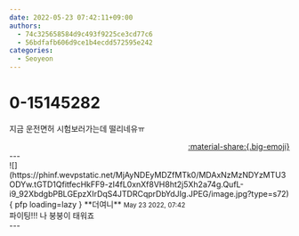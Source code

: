 ```yaml
---
date: 2022-05-23 07:42:11+09:00
authors:
  - 74c325658584d9c493f9225ce3cd77c6
  - 56bdfafb606d9ce1b4ecdd572595e242
categories:
  - Seoyeon
---
```


# 0-15145282

<div class="post-container" markdown="1">
<div class="content-container md-sidebar__scrollwrap" markdown="1">

지금 운전면허 시험보러가는데 떨리네유ㅠ

</div>
</div>

<div style="text-align: right;" markdown="1">
<a href="https://weverse.io/fromis9/fanpost/0-15145282" style="text-align: right;">:material-share:{.big-emoji}</a>
</div>
---

<div class="comments-container md-sidebar__scrollwrap" markdown="1">
<div class="comment" markdown="1">
<div class='id-container' markdown="1">
![](https://phinf.wevpstatic.net/MjAyNDEyMDZfMTk0/MDAxNzMzNDYzMTU3ODYw.tGTD1QfitfecHkFF9-zI4fL0xnXf8VH8ht2j5Xh2a74g.QufL-i9_92XbdgbPBLGEpzXIrDqS4JTDRCqprDbYdJIg.JPEG/image.jpg?type=s72){ pfp loading=lazy }
**<span class="artist">더여니</span>** <small>May 23 2022, 07:42</small><br>
</div>
<div class='comment-body' markdown="1">
파이팅!!! 나 붕붕이 태워죠
</div>
</div>
</div>
---
